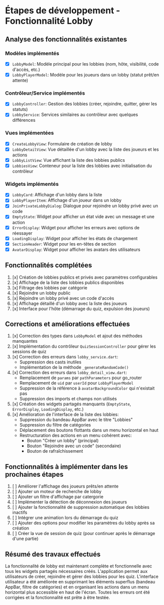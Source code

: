 # Étapes de développement - Fonctionnalité Lobby

## Analyse des fonctionnalités existantes

### Modèles implémentés

- [x] `LobbyModel`: Modèle principal pour les lobbies (nom, hôte, visibilité, code d'accès, etc.)
- [x] `LobbyPlayerModel`: Modèle pour les joueurs dans un lobby (statut prêt/en attente)

### Contrôleur/Service implémentés

- [x] `LobbyController`: Gestion des lobbies (créer, rejoindre, quitter, gérer les statuts)
- [x] `LobbyService`: Services similaires au contrôleur avec quelques différences

### Vues implémentées

- [x] `CreateLobbyView`: Formulaire de création de lobby
- [x] `LobbyDetailView`: Vue détaillée d'un lobby avec la liste des joueurs et les actions
- [x] `LobbyListView`: Vue affichant la liste des lobbies publics
- [x] `LobbiesView`: Conteneur pour la liste des lobbies avec initialisation du contrôleur

### Widgets implémentés

- [x] `LobbyCard`: Affichage d'un lobby dans la liste
- [x] `LobbyPlayerItem`: Affichage d'un joueur dans un lobby
- [x] `JoinPrivateLobbyDialog`: Dialogue pour rejoindre un lobby privé avec un code
- [x] `EmptyState`: Widget pour afficher un état vide avec un message et une action
- [x] `ErrorDisplay`: Widget pour afficher les erreurs avec options de réessayer
- [x] `LoadingDisplay`: Widget pour afficher les états de chargement
- [x] `SectionHeader`: Widget pour les en-têtes de section
- [x] `AvatarDisplay`: Widget pour afficher les avatars des utilisateurs

## Fonctionnalités complétées

1. [x] Création de lobbies publics et privés avec paramètres configurables
2. [x] Affichage de la liste des lobbies publics disponibles
3. [x] Filtrage des lobbies par catégorie
4. [x] Rejoindre un lobby public
5. [x] Rejoindre un lobby privé avec un code d'accès
6. [x] Affichage détaillé d'un lobby avec la liste des joueurs
7. [x] Interface pour l'hôte (démarrage du quiz, expulsion des joueurs)

## Corrections et améliorations effectuées

1. [x] Correction des types dans `LobbyModel` et ajout des méthodes manquantes
2. [x] Implémentation du contrôleur `QuizSessionController` pour gérer les sessions de quiz
3. [x] Correction des erreurs dans `lobby_service.dart`:
   - Suppression des casts inutiles
   - Implémentation de la méthode `_generateRandomCode()`
4. [x] Correction des erreurs dans `lobby_detail_view.dart`:
   - Remplacement de `params` par `pathParameters` pour go_router
   - Remplacement de `uid` par `userId` pour `LobbyPlayerModel`
   - Suppression de la référence à `avatarBackgroundColor` qui n'existait pas
   - Suppression des imports et champs non utilisés
5. [x] Création des widgets partagés manquants (`EmptyState`, `ErrorDisplay`, `LoadingDisplay`, etc.)
6. [x] Amélioration de l'interface de la liste des lobbies:
   - Suppression du bandeau AppBar avec le titre "Lobbies"
   - Suppression du filtre de catégories
   - Déplacement des boutons flottants dans un menu horizontal en haut
   - Restructuration des actions en un menu cohérent avec:
     - Bouton "Créer un lobby" (principal)
     - Bouton "Rejoindre avec un code" (secondaire)
     - Bouton de rafraîchissement

## Fonctionnalités à implémenter dans les prochaines étapes

1. [ ] Améliorer l'affichage des joueurs prêts/en attente
2. [ ] Ajouter un moteur de recherche de lobby
3. [ ] Ajouter un filtre d'affichage par catergorie
4. [ ] Implémenter la détection de déconnexion des joueurs
5. [ ] Ajouter la fonctionnalité de suppression automatique des lobbies inactifs
6. [ ] Intégrer une animation lors du démarrage du quiz
7. [ ] Ajouter des options pour modifier les paramètres du lobby après sa création
8. [ ] Créer la vue de session de quiz (pour continuer après le démarrage d'une partie)

## Résumé des travaux effectués

La fonctionnalité de lobby est maintenant complète et fonctionnelle avec tous les widgets partagés nécessaires créés. L'application permet aux utilisateurs de créer, rejoindre et gérer des lobbies pour les quiz. L'interface utilisateur a été améliorée en supprimant les éléments superflus (bandeau AppBar, filtre de catégories) et en organisant les actions dans un menu horizontal plus accessible en haut de l'écran. Toutes les erreurs ont été corrigées et la fonctionnalité est prête à être testée.
